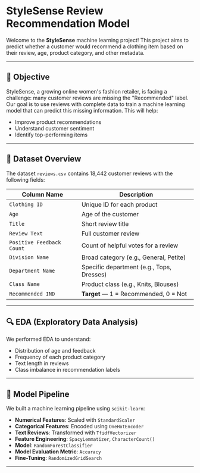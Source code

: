 # StyleSense Review Recommendation Model

Welcome to the **StyleSense** machine learning project! This project aims to predict whether a customer would recommend a clothing item based on their review, age, product category, and other metadata.

---

## 📌 Objective

StyleSense, a growing online women's fashion retailer, is facing a challenge: many customer reviews are missing the "Recommended" label. Our goal is to use reviews with complete data to train a machine learning model that can predict this missing information. This will help:
- Improve product recommendations
- Understand customer sentiment
- Identify top-performing items

---

## 📁 Dataset Overview

The dataset `reviews.csv` contains 18,442 customer reviews with the following fields:

| Column Name                | Description                                   |
|----------------------------|-----------------------------------------------|
| `Clothing ID`              | Unique ID for each product                    |
| `Age`                      | Age of the customer                           |
| `Title`                    | Short review title                            |
| `Review Text`              | Full customer review                          |
| `Positive Feedback Count`  | Count of helpful votes for a review           |
| `Division Name`            | Broad category (e.g., General, Petite)        |
| `Department Name`          | Specific department (e.g., Tops, Dresses)     |
| `Class Name`               | Product class (e.g., Knits, Blouses)          |
| `Recommended IND`          | **Target** — 1 = Recommended, 0 = Not         |

---

## 🔍 EDA (Exploratory Data Analysis)

We performed EDA to understand:
- Distribution of age and feedback
- Frequency of each product category
- Text length in reviews
- Class imbalance in recommendation labels

---

## 🧪 Model Pipeline

We built a machine learning pipeline using `scikit-learn`:

- **Numerical Features**: Scaled with `StandardScaler`
- **Categorical Features**: Encoded using `OneHotEncoder`
- **Text Reviews**: Transformed with `TfidfVectorizer`
- **Feature Engineering**: `SpacyLemmatizer`, `CharacterCount()`
- **Model**: `RandomForestClassifier` 
- **Model Evaluation Metric**: `Accuracy` 
- **Fine-Tuning**: `RandomizedGridSearch` 

---
